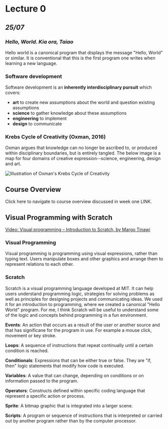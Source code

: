 # Lecture 0
## *25/07*

### *Hello, World. Kia ora, Taiao*
Hello world is a canonical program that displays the message "Hello, World" or similar. It is conventional that this is the first program one writes when learning a new language.

### Software development
Software development is an **inherently interdisciplinary pursuit** which covers:

* **art** to create new assumptions about the world and question existing assumptions
* **science** to gather knowledge about these assumptions
* **engineering** to implement
* **design** to communicate

### Krebs Cycle of Creativity (Oxman, 2016)
Oxman argues that knowledge can no longer be ascribed to, or produced within disciplinary boundaries, but is entirely tangled. The below image is a map for four domains of creative expression--science, engineering, design and art.

![Illustration of Oxman's Krebs Cycle of Creativity](https://spectrum.mit.edu/wp-content/uploads/neri-oxmans-krebs-cycle-of-creativity-830x754.jpg)

## Course Overview
Click here to navigate to course overview discussed in week one LINK.

## Visual Programming with Scratch

[Video: Visual programming – Introduction to Scratch, by Margo Tinawi](https://www.youtube.com/watch?v=pmfCwauN1c0&ab_channel=EuropeCodeWeek)

### Visual Programming
Visual programming is programming using visual expressions, rather than typing text. Users manipulate boxes and other graphics and arrange them to represent relations to each other.

### Scratch
Scratch is a visual programming language developed at MIT. It can help users understand programming logic, strategies for solving problems as well as principles for designing projects and communicating ideas. We used it for an introduction to programming, where we created a canonical "Hello World" program. For me, I think Scratch will be useful to understand some of the logic and concepts behind programming in a fun environment.

**Events**: An action that occurs as a result of the user or another source and that has significane for the program in use. For example a mouse click, movement or key stroke.

**Loops**: A sequence of instructions that repeat continually until a certain condition is reached.

**Conditionals**: Expressions that can be either true or false. They are "if, then" logic statements that modify how code is executed.

**Variables**: A value that can change, depending on conditions or on information passed to the program.

**Operators**: Constructs defined within specific coding language that represent a specific action or process.

**Sprite**: A bitmap graphic that is integrated into a larger scene.

**Scripts**: A program or sequence of instructions that is interpreted or carried out by another program rather than by the computer processor.

